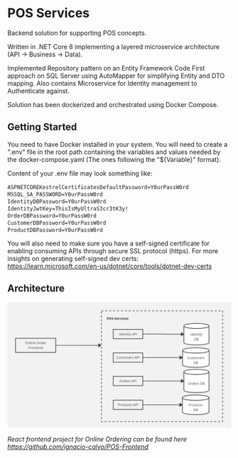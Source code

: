 # POS Services

Backend solution for supporting POS concepts. 

Written in .NET Core 8 implementing a layered microservice architecture (API -> Business -> Data). 

Implemented Repository pattern on an Entity Framework Code First approach on SQL Server using AutoMapper for simplifying Entity and DTO mapping.
Also contains Microservice for Identity management to Authenticate against. 

Solution has been dockerized and orchestrated using Docker Compose. 


## Getting Started

You need to have Docker installed in your system. 
You will need to create a ".env" file in the root path containing the variables and values needed by the docker-compose.yaml (The ones following the "${Variable}" format).

Content of your .env file may look something like: 

    ASPNETCOREKestrelCertificatesDefaultPassword=Y0urPassW0rd
    MSSQL_SA_PASSWORD=Y0urPassW0rd
    IdentityDBPassword=Y0urPassW0rd
    IdentityJwtKey=ThisIsMyUltraS3cr3tK3y!
    OrderDBPassword=Y0urPassW0rd
    CustomerDBPassword=Y0urPassW0rd
    ProductDBPassword=Y0urPassW0rd

You will also need to make sure you have a self-signed certificate for enabling consuming APIs through secure SSL protocol (https). For more insights on generating self-signed dev certs: <https://learn.microsoft.com/en-us/dotnet/core/tools/dotnet-dev-certs>

## Architecture
![Component Diagram](https://github.com/ignacio-calvo/POS-Services/blob/develop/Documentation/POSitive-Components.jpg)

*React frontend project for Online Ordering can be found here <https://github.com/ignacio-calvo/POS-Frontend>*
